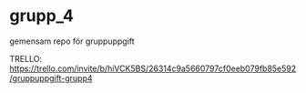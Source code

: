# grupp_4
gemensam repo för gruppuppgift

TRELLO: https://trello.com/invite/b/hiVCK5BS/26314c9a5660797cf0eeb079fb85e592/gruppuppgift-grupp4
